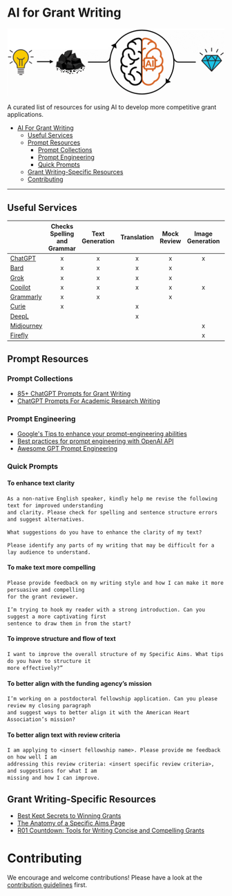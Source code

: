 # AI for Grant Writing

![logo](./banner.png)

A curated list of resources for using AI to develop more competitive grant applications.

- [AI For Grant Writing](#ai-for-grant-writing)
    - [Useful Services](#useful-services)
    - [Prompt Resources](#prompt-resources)
        - [Prompt Collections](#prompt-collections)
        - [Prompt Engineering](#prompt-engineering)
        - [Quick Prompts](#quick-prompts)
    - [Grant Writing-Specific Resources](#grant-writing-specific-resources)
    - [Contributing](#contributing)

---

## Useful Services

| | Checks Spelling and Grammar | Text Generation | Translation | Mock Review | Image Generation | Free Tier |
| :--- | :---: | :---: | :---: | :---: | :---: | :---: |
| [ChatGPT](https://chat.openai.com)                      | x | x | x | x | x | x |
| [Bard](https://bard.google.com/)                        | x | x | x | x |   | x |
| [Grok](https://grok.x.ai/)                              | x | x | x | x |   |   |
| [Copilot](https://copilot.microsoft.com/)               | x | x | x | x | x | x |
| [Grammarly](https://www.grammarly.com/)                 | x | x |   | x |   | x |
| [Curie](https://www.aje.com/curie/)                     | x |   | x |   |   |   |
| [DeepL](https://www.deepl.com/translator)               |  |   | x |   |   | x |
| [Midjourney](https://www.midjourney.com)                |  |   |   |   | x |   |
| [Firefly](https://www.adobe.com/products/firefly.html)  |  |   |   |   | x | x |

## Prompt Resources

### Prompt Collections
- [85+ ChatGPT Prompts for Grant Writing](https://aihabit.net/chatgpt-prompts-for-grant-writing/#google_vignette)
- [ChatGPT Prompts For Academic Research Writing](https://clickup.com/templates/ai-prompts/research-writing)

### Prompt Engineering
- [Google's Tips to enhance your prompt-engineering abilities](https://cloud.google.com/blog/products/application-development/five-best-practices-for-prompt-engineering)
- [Best practices for prompt engineering with OpenAI API](https://help.openai.com/en/articles/6654000-best-practices-for-prompt-engineering-with-openai-api)
- [Awesome GPT Prompt Engineering ](https://github.com/snwfdhmp/awesome-gpt-prompt-engineering)

### Quick Prompts

#### To enhance text clarity
```
As a non-native English speaker, kindly help me revise the following text for improved understanding
and clarity. Please check for spelling and sentence structure errors and suggest alternatives.
```

```
What suggestions do you have to enhance the clarity of my text?
```

```
Please identify any parts of my writing that may be difficult for a lay audience to understand.
```

#### To make text more compelling
```
Please provide feedback on my writing style and how I can make it more persuasive and compelling
for the grant reviewer.
```
```
I’m trying to hook my reader with a strong introduction. Can you suggest a more captivating first
sentence to draw them in from the start?
```
#### To improve structure and flow of text
```
I want to improve the overall structure of my Specific Aims. What tips do you have to structure it
more effectively?”
```
#### To better align with the funding agency’s mission
```
I’m working on a postdoctoral fellowship application. Can you please review my closing paragraph
and suggest ways to better align it with the American Heart Association’s mission?
```
#### To better align text with review criteria
```
I am applying to <insert fellowship name>. Please provide me feedback on how well I am
addressing this review criteria: <insert specific review criteria>, and suggestions for what I am
missing and how I can improve.
```

## Grant Writing-Specific Resources
- [Best Kept Secrets to Winning Grants](https://www.nature.com/articles/545399a)
- [The Anatomy of a Specific Aims Page](https://biosciencewriters.com/NIH-Grant-Applications-The-Anatomy-of-a-Specific-Aims-Page.aspx)
- [R01 Countdown: Tools for Writing Concise and Compelling Grants](https://purl.stanford.edu/yy394gb6954)

# Contributing

We encourage and welcome contributions! Please have a look at the [contribution guidelines](https://github.com/eseckel/ai-for-grant-writing/blob/main/CONTRIBUTING.md) first.

